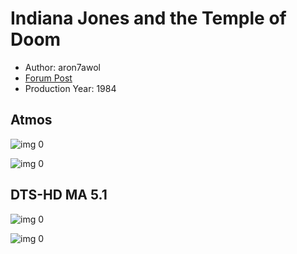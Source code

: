 # Indiana Jones and the Temple of Doom

* Author: aron7awol
* [Forum Post](https://www.avsforum.com/threads/bass-eq-for-filtered-movies.2995212/post-57014896)
* Production Year: 1984

## Atmos

![img 0](https://i.imgur.com/QQPAUtw.jpg)

![img 0](https://i.imgur.com/F05IctB.png)

## DTS-HD MA 5.1

![img 0](https://i.imgur.com/pWY57nt.jpg)

![img 0](https://i.imgur.com/Taib8yj.png)

